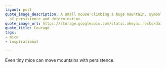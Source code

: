 ```yaml
---
layout: post
quote_image_description: A small mouse climbing a huge mountain, symbolizing the power
  of persistence and determination.
quote_image_url: https://storage.googleapis.com/static.ohmyai.rocks/daily/2024-05-16.jpg
quote_title: Courage
tags:
- mice
- inspirational

---
```


Even tiny mice can move mountains with persistence.